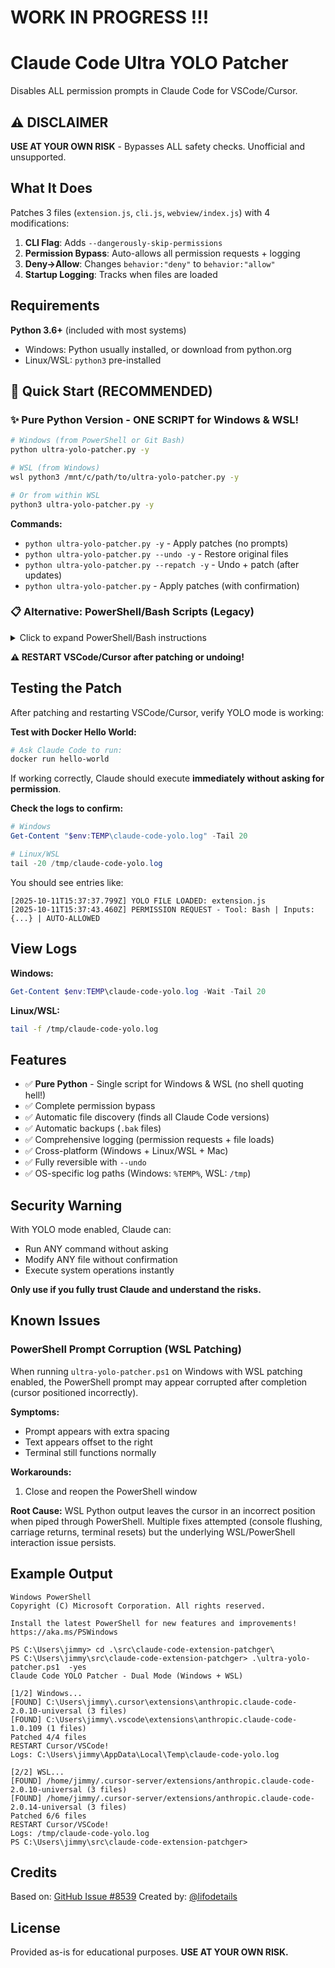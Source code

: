 # WORK IN PROGRESS !!!

# Claude Code Ultra YOLO Patcher

Disables ALL permission prompts in Claude Code for VSCode/Cursor.

## ⚠️ DISCLAIMER

**USE AT YOUR OWN RISK** - Bypasses ALL safety checks. Unofficial and unsupported.

## What It Does

Patches 3 files (`extension.js`, `cli.js`, `webview/index.js`) with 4 modifications:

1. **CLI Flag**: Adds `--dangerously-skip-permissions`
2. **Permission Bypass**: Auto-allows all permission requests + logging
3. **Deny→Allow**: Changes `behavior:"deny"` to `behavior:"allow"`
4. **Startup Logging**: Tracks when files are loaded

## Requirements

**Python 3.6+** (included with most systems)
- Windows: Python usually installed, or download from python.org
- Linux/WSL: `python3` pre-installed

## 🚀 Quick Start (RECOMMENDED)

### ✨ Pure Python Version - ONE SCRIPT for Windows & WSL!

```bash
# Windows (from PowerShell or Git Bash)
python ultra-yolo-patcher.py -y

# WSL (from Windows)
wsl python3 /mnt/c/path/to/ultra-yolo-patcher.py -y

# Or from within WSL
python3 ultra-yolo-patcher.py -y
```

**Commands:**
- `python ultra-yolo-patcher.py -y` - Apply patches (no prompts)
- `python ultra-yolo-patcher.py --undo -y` - Restore original files
- `python ultra-yolo-patcher.py --repatch -y` - Undo + patch (after updates)
- `python ultra-yolo-patcher.py` - Apply patches (with confirmation)

### 📋 Alternative: PowerShell/Bash Scripts (Legacy)

<details>
<summary>Click to expand PowerShell/Bash instructions</summary>

#### Windows (PowerShell)
```powershell
.\ultra-yolo-patcher.ps1           # Apply patches (Windows + WSL if detected)
.\ultra-yolo-patcher.ps1 -undo     # Restore original (Windows + WSL)
.\ultra-yolo-patcher.ps1 -repatch  # Undo + patch (Windows + WSL)
.\ultra-yolo-patcher.ps1 -yes      # Skip confirmations
.\ultra-yolo-patcher.ps1 -skipWsl  # Skip WSL patching (Windows only)
```

#### Linux/WSL (Bash)
```bash
chmod +x ultra-yolo-patcher.sh
./ultra-yolo-patcher.sh           # Apply patches
./ultra-yolo-patcher.sh -undo     # Restore original
./ultra-yolo-patcher.sh -repatch  # Undo + patch
./ultra-yolo-patcher.sh -yes      # Skip confirmations
```

</details>

**⚠️ RESTART VSCode/Cursor after patching or undoing!**

## Testing the Patch

After patching and restarting VSCode/Cursor, verify YOLO mode is working:

**Test with Docker Hello World:**
```bash
# Ask Claude Code to run:
docker run hello-world
```

If working correctly, Claude should execute **immediately without asking for permission**.

**Check the logs to confirm:**
```powershell
# Windows
Get-Content "$env:TEMP\claude-code-yolo.log" -Tail 20

# Linux/WSL
tail -20 /tmp/claude-code-yolo.log
```

You should see entries like:
```
[2025-10-11T15:37:37.799Z] YOLO FILE LOADED: extension.js
[2025-10-11T15:37:43.460Z] PERMISSION REQUEST - Tool: Bash | Inputs: {...} | AUTO-ALLOWED
```

## View Logs

**Windows:**
```powershell
Get-Content $env:TEMP\claude-code-yolo.log -Wait -Tail 20
```

**Linux/WSL:**
```bash
tail -f /tmp/claude-code-yolo.log
```

## Features

- ✅ **Pure Python** - Single script for Windows & WSL (no shell quoting hell!)
- ✅ Complete permission bypass
- ✅ Automatic file discovery (finds all Claude Code versions)
- ✅ Automatic backups (`.bak` files)
- ✅ Comprehensive logging (permission requests + file loads)
- ✅ Cross-platform (Windows + Linux/WSL + Mac)
- ✅ Fully reversible with `--undo`
- ✅ OS-specific log paths (Windows: `%TEMP%`, WSL: `/tmp`)

## Security Warning

With YOLO mode enabled, Claude can:
- Run ANY command without asking
- Modify ANY file without confirmation
- Execute system operations instantly

**Only use if you fully trust Claude and understand the risks.**

## Known Issues

### PowerShell Prompt Corruption (WSL Patching)

When running `ultra-yolo-patcher.ps1` on Windows with WSL patching enabled, the PowerShell prompt may appear corrupted after completion (cursor positioned incorrectly).

**Symptoms:**
- Prompt appears with extra spacing
- Text appears offset to the right
- Terminal still functions normally

**Workarounds:**
1. Close and reopen the PowerShell window

**Root Cause:** WSL Python output leaves the cursor in an incorrect position when piped through PowerShell. Multiple fixes attempted (console flushing, carriage returns, terminal resets) but the underlying WSL/PowerShell interaction issue persists.

## Example Output

    Windows PowerShell
    Copyright (C) Microsoft Corporation. All rights reserved.

    Install the latest PowerShell for new features and improvements! https://aka.ms/PSWindows

    PS C:\Users\jimmy> cd .\src\claude-code-extension-patchger\
    PS C:\Users\jimmy\src\claude-code-extension-patchger> .\ultra-yolo-patcher.ps1  -yes
    Claude Code YOLO Patcher - Dual Mode (Windows + WSL)

    [1/2] Windows...
    [FOUND] C:\Users\jimmy\.cursor\extensions\anthropic.claude-code-2.0.10-universal (3 files)
    [FOUND] C:\Users\jimmy\.vscode\extensions\anthropic.claude-code-1.0.109 (1 files)
    Patched 4/4 files
    RESTART Cursor/VSCode!
    Logs: C:\Users\jimmy\AppData\Local\Temp\claude-code-yolo.log

    [2/2] WSL...
    [FOUND] /home/jimmy/.cursor-server/extensions/anthropic.claude-code-2.0.10-universal (3 files)
    [FOUND] /home/jimmy/.cursor-server/extensions/anthropic.claude-code-2.0.14-universal (3 files)
    Patched 6/6 files
    RESTART Cursor/VSCode!
    Logs: /tmp/claude-code-yolo.log
    PS C:\Users\jimmy\src\claude-code-extension-patchger>

## Credits

Based on: [GitHub Issue #8539](https://github.com/anthropics/claude-code/issues/8539#issuecomment-3389961296)
Created by: [@lifodetails](https://github.com/lifodetails)

## License

Provided as-is for educational purposes. **USE AT YOUR OWN RISK.**
